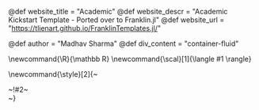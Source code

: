 <!-----------------------------------------------------
Add here global page variables to use throughout your
website.
The website_* must be defined for the RSS to work
------------------------------------------------------->
@def website_title = "Academic"
@def website_descr = "Academic Kickstart Template - Ported over to Franklin.jl"
@def website_url   = "https://tlienart.github.io/FranklinTemplates.jl/"

@def author = "Madhav Sharma"
@def div_content = "container-fluid"
<!-----------------------------------------------------
Add here global latex commands to use throughout your
pages. It can be math commands but does not need to be.
For instance:
* \newcommand{\phrase}{This is a long phrase to copy.}
------------------------------------------------------->
\newcommand{\R}{\mathbb R}
\newcommand{\scal}[1]{\langle #1 \rangle}


<!-- Put a box around something and pass some css styling to the box
(useful for images for instance) e.g. :
\style{width:80%;}{![](path/to/img.png)} -->
\newcommand{\style}[2]{~~~<div style="!#1;margin-left:auto;margin-right:auto;">~~~!#2~~~</div>~~~}
